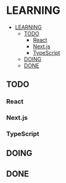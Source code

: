 # LEARNING

<!-- TOC -->

- [LEARNING](#learning)
  - [TODO](#todo)
    - [React](#react)
    - [Next.js](#nuxtjs)
    - [TypeScript](#typescript)
  - [DOING](#doing)
  - [DONE](#done)

<!-- /TOC -->

## TODO
### React
### Next.js
### TypeScript
## DOING
## DONE
